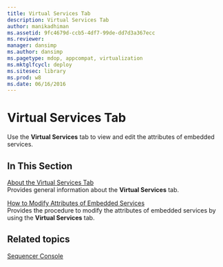 ```yaml
---
title: Virtual Services Tab
description: Virtual Services Tab
author: manikadhiman
ms.assetid: 9fc4679d-ccb5-4df7-99de-dd7d3a367ecc
ms.reviewer: 
manager: dansimp
ms.author: dansimp
ms.pagetype: mdop, appcompat, virtualization
ms.mktglfcycl: deploy
ms.sitesec: library
ms.prod: w8
ms.date: 06/16/2016
---
```



# Virtual Services Tab


Use the **Virtual Services** tab to view and edit the attributes of embedded services.

## In This Section


<a href="" id="about-the-virtual-services-tab"></a>[About the Virtual Services Tab](about-the-virtual-services-tab.md)  
Provides general information about the **Virtual Services** tab.

<a href="" id="how-to-modify-attributes-of-embedded-services"></a>[How to Modify Attributes of Embedded Services](how-to-modify-attributes-of-embedded-services.md)  
Provides the procedure to modify the attributes of embedded services by using the **Virtual Services** tab.

## Related topics


[Sequencer Console](sequencer-console.md)

 

 





